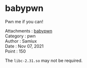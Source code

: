 # babypwn

Pwn me if you can!

Attachments : [babypwn](https://github.com/samiux/CTF/blob/main/pwn/babypwn/babypwn)  
Category    : pwn  
Author      : Samiux  
Date        : Nov 07, 2021  
Point       : 150  

The ```libc-2.31.so``` may not be required. 
